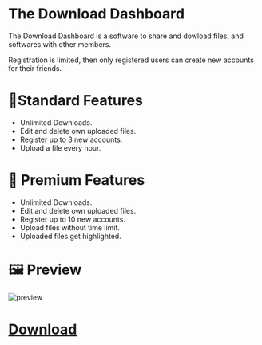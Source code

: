 # The Download Dashboard
The Download Dashboard is a software to share and dowload files, and softwares with other members.

Registration is limited, then only registered users can create new accounts for their friends.

# 👨Standard Features
 - Unlimited Downloads.
 - Edit and delete own uploaded files.
 - Register up to 3 new accounts.
 - Upload a file every hour.

# 👑 Premium Features
 - Unlimited Downloads.
 - Edit and delete own uploaded files.
 - Register up to 10 new accounts.
 - Upload files without time limit.
 - Uploaded files get highlighted.
 

# 🖼️ Preview
![preview](https://i.imgur.com/0B5boFa.png)
# [Download](https://download1484.mediafire.com/tv20ibp3syyg/od6m54asfjo8q4n/TheDownloadDashboard.exe)
